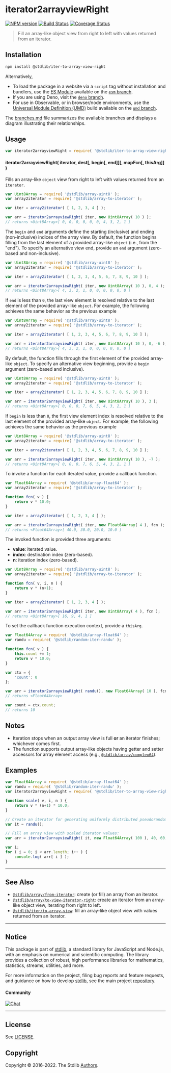 <!--

@license Apache-2.0

Copyright (c) 2019 The Stdlib Authors.

Licensed under the Apache License, Version 2.0 (the "License");
you may not use this file except in compliance with the License.
You may obtain a copy of the License at

   http://www.apache.org/licenses/LICENSE-2.0

Unless required by applicable law or agreed to in writing, software
distributed under the License is distributed on an "AS IS" BASIS,
WITHOUT WARRANTIES OR CONDITIONS OF ANY KIND, either express or implied.
See the License for the specific language governing permissions and
limitations under the License.

-->

# iterator2arrayviewRight

[![NPM version][npm-image]][npm-url] [![Build Status][test-image]][test-url] [![Coverage Status][coverage-image]][coverage-url] <!-- [![dependencies][dependencies-image]][dependencies-url] -->

> Fill an array-like object view from right to left with values returned from an iterator.

<!-- Section to include introductory text. Make sure to keep an empty line after the intro `section` element and another before the `/section` close. -->

<section class="intro">

</section>

<!-- /.intro -->

<!-- Package usage documentation. -->

<section class="installation">

## Installation

```bash
npm install @stdlib/iter-to-array-view-right
```

Alternatively,

-   To load the package in a website via a `script` tag without installation and bundlers, use the [ES Module][es-module] available on the [`esm` branch][esm-url].
-   If you are using Deno, visit the [`deno` branch][deno-url].
-   For use in Observable, or in browser/node environments, use the [Universal Module Definition (UMD)][umd] build available on the [`umd` branch][umd-url].

The [branches.md][branches-url] file summarizes the available branches and displays a diagram illustrating their relationships.

</section>

<section class="usage">

## Usage

```javascript
var iterator2arrayviewRight = require( '@stdlib/iter-to-array-view-right' );
```

#### iterator2arrayviewRight( iterator, dest\[, begin\[, end]]\[, mapFcn\[, thisArg]] )

Fills an array-like `object` view from right to left with values returned from an `iterator`.

```javascript
var Uint8Array = require( '@stdlib/array-uint8' );
var array2iterator = require( '@stdlib/array-to-iterator' );

var iter = array2iterator( [ 1, 2, 3, 4 ] );

var arr = iterator2arrayviewRight( iter, new Uint8Array( 10 ) );
// returns <Uint8Array>[ 0, 0, 0, 0, 0, 0, 4, 3, 2, 1 ]
```

The `begin` and `end` arguments define the starting (inclusive) and ending (non-inclusive) indices of the array view. By default, the function begins filling from the last element of a provided array-like `object` (i.e., from the "end"). To specify an alternative view end, provide an `end` argument (zero-based and non-inclusive).

```javascript
var Uint8Array = require( '@stdlib/array-uint8' );
var array2iterator = require( '@stdlib/array-to-iterator' );

var iter = array2iterator( [ 1, 2, 3, 4, 5, 6, 7, 8, 9, 10 ] );

var arr = iterator2arrayviewRight( iter, new Uint8Array( 10 ), 0, 4 );
// returns <Uint8Array>[ 4, 3, 2, 1, 0, 0, 0, 0, 0, 0 ]
```

If `end` is less than `0`, the last view element is resolved relative to the last element of the provided array-like `object`. For example, the following achieves the same behavior as the previous example

```javascript
var Uint8Array = require( '@stdlib/array-uint8' );
var array2iterator = require( '@stdlib/array-to-iterator' );

var iter = array2iterator( [ 1, 2, 3, 4, 5, 6, 7, 8, 9, 10 ] );

var arr = iterator2arrayviewRight( iter, new Uint8Array( 10 ), 0, -6 );
// returns <Uint8Array>[ 4, 3, 2, 1, 0, 0, 0, 0, 0, 0 ]
```

By default, the function fills through the first element of the provided array-like `object`. To specify an alternative view beginning, provide a `begin` argument (zero-based and inclusive).

```javascript
var Uint8Array = require( '@stdlib/array-uint8' );
var array2iterator = require( '@stdlib/array-to-iterator' );

var iter = array2iterator( [ 1, 2, 3, 4, 5, 6, 7, 8, 9, 10 ] );

var arr = iterator2arrayviewRight( iter, new Uint8Array( 10 ), 3 );
// returns <Uint8Array>[ 0, 0, 0, 7, 6, 5, 4, 3, 2, 1 ]
```

If `begin` is less than `0`, the first view element index is resolved relative to the last element of the provided array-like `object`. For example, the following achieves the same behavior as the previous example

```javascript
var Uint8Array = require( '@stdlib/array-uint8' );
var array2iterator = require( '@stdlib/array-to-iterator' );

var iter = array2iterator( [ 1, 2, 3, 4, 5, 6, 7, 8, 9, 10 ] );

var arr = iterator2arrayviewRight( iter, new Uint8Array( 10 ), -7 );
// returns <Uint8Array>[ 0, 0, 0, 7, 6, 5, 4, 3, 2, 1 ]
```

To invoke a function for each iterated value, provide a callback function.

```javascript
var Float64Array = require( '@stdlib/array-float64' );
var array2iterator = require( '@stdlib/array-to-iterator' );

function fcn( v ) {
    return v * 10.0;
}

var iter = array2iterator( [ 1, 2, 3, 4 ] );

var arr = iterator2arrayviewRight( iter, new Float64Array( 4 ), fcn );
// returns <Float64Array>[ 40.0, 30.0, 20.0, 10.0 ]
```

The invoked function is provided three arguments:

-   **value**: iterated value.
-   **index**: destination index (zero-based).
-   **n**: iteration index (zero-based).

```javascript
var Uint8Array = require( '@stdlib/array-uint8' );
var array2iterator = require( '@stdlib/array-to-iterator' );

function fcn( v, i, n ) {
    return v * (n+1);
}

var iter = array2iterator( [ 1, 2, 3, 4 ] );

var arr = iterator2arrayviewRight( iter, new Uint8Array( 4 ), fcn );
// returns <Uint8Array>[ 16, 9, 4, 1 ]
```

To set the callback function execution context, provide a `thisArg`.

```javascript
var Float64Array = require( '@stdlib/array-float64' );
var randu = require( '@stdlib/random-iter-randu' );

function fcn( v ) {
    this.count += 1;
    return v * 10.0;
}

var ctx = {
    'count': 0
};

var arr = iterator2arrayviewRight( randu(), new Float64Array( 10 ), fcn, ctx );
// returns <Float64Array>

var count = ctx.count;
// returns 10
```

</section>

<!-- /.usage -->

<!-- Package usage notes. Make sure to keep an empty line after the `section` element and another before the `/section` close. -->

<section class="notes">

## Notes

-   Iteration stops when an output array view is full **or** an iterator finishes; whichever comes first.
-   The function supports output array-like objects having getter and setter accessors for array element access (e.g., [`@stdlib/array/complex64`][@stdlib/array/complex64]).

</section>

<!-- /.notes -->

<!-- Package usage examples. -->

<section class="examples">

## Examples

<!-- eslint no-undef: "error" -->

```javascript
var Float64Array = require( '@stdlib/array-float64' );
var randu = require( '@stdlib/random-iter-randu' );
var iterator2arrayviewRight = require( '@stdlib/iter-to-array-view-right' );

function scale( v, i, n ) {
    return v * (n+1) * 10.0;
}

// Create an iterator for generating uniformly distributed pseudorandom numbers:
var it = randu();

// Fill an array view with scaled iterator values:
var arr = iterator2arrayviewRight( it, new Float64Array( 100 ), 40, 60, scale );

var i;
for ( i = 0; i < arr.length; i++ ) {
    console.log( arr[ i ] );
}
```

</section>

<!-- /.examples -->

<!-- Section to include cited references. If references are included, add a horizontal rule *before* the section. Make sure to keep an empty line after the `section` element and another before the `/section` close. -->

<section class="references">

</section>

<!-- /.references -->

<!-- Section for related `stdlib` packages. Do not manually edit this section, as it is automatically populated. -->

<section class="related">

* * *

## See Also

-   <span class="package-name">[`@stdlib/array/from-iterator`][@stdlib/array/from-iterator]</span><span class="delimiter">: </span><span class="description">create (or fill) an array from an iterator.</span>
-   <span class="package-name">[`@stdlib/array/to-view-iterator-right`][@stdlib/array/to-view-iterator-right]</span><span class="delimiter">: </span><span class="description">create an iterator from an array-like object view, iterating from right to left.</span>
-   <span class="package-name">[`@stdlib/iter/to-array-view`][@stdlib/iter/to-array-view]</span><span class="delimiter">: </span><span class="description">fill an array-like object view with values returned from an iterator.</span>

</section>

<!-- /.related -->

<!-- Section for all links. Make sure to keep an empty line after the `section` element and another before the `/section` close. -->


<section class="main-repo" >

* * *

## Notice

This package is part of [stdlib][stdlib], a standard library for JavaScript and Node.js, with an emphasis on numerical and scientific computing. The library provides a collection of robust, high performance libraries for mathematics, statistics, streams, utilities, and more.

For more information on the project, filing bug reports and feature requests, and guidance on how to develop [stdlib][stdlib], see the main project [repository][stdlib].

#### Community

[![Chat][chat-image]][chat-url]

---

## License

See [LICENSE][stdlib-license].


## Copyright

Copyright &copy; 2016-2022. The Stdlib [Authors][stdlib-authors].

</section>

<!-- /.stdlib -->

<!-- Section for all links. Make sure to keep an empty line after the `section` element and another before the `/section` close. -->

<section class="links">

[npm-image]: http://img.shields.io/npm/v/@stdlib/iter-to-array-view-right.svg
[npm-url]: https://npmjs.org/package/@stdlib/iter-to-array-view-right

[test-image]: https://github.com/stdlib-js/iter-to-array-view-right/actions/workflows/test.yml/badge.svg?branch=main
[test-url]: https://github.com/stdlib-js/iter-to-array-view-right/actions/workflows/test.yml?query=branch:main

[coverage-image]: https://img.shields.io/codecov/c/github/stdlib-js/iter-to-array-view-right/main.svg
[coverage-url]: https://codecov.io/github/stdlib-js/iter-to-array-view-right?branch=main

<!--

[dependencies-image]: https://img.shields.io/david/stdlib-js/iter-to-array-view-right.svg
[dependencies-url]: https://david-dm.org/stdlib-js/iter-to-array-view-right/main

-->

[chat-image]: https://img.shields.io/gitter/room/stdlib-js/stdlib.svg
[chat-url]: https://gitter.im/stdlib-js/stdlib/

[stdlib]: https://github.com/stdlib-js/stdlib

[stdlib-authors]: https://github.com/stdlib-js/stdlib/graphs/contributors

[umd]: https://github.com/umdjs/umd
[es-module]: https://developer.mozilla.org/en-US/docs/Web/JavaScript/Guide/Modules

[deno-url]: https://github.com/stdlib-js/iter-to-array-view-right/tree/deno
[umd-url]: https://github.com/stdlib-js/iter-to-array-view-right/tree/umd
[esm-url]: https://github.com/stdlib-js/iter-to-array-view-right/tree/esm
[branches-url]: https://github.com/stdlib-js/iter-to-array-view-right/blob/main/branches.md

[stdlib-license]: https://raw.githubusercontent.com/stdlib-js/iter-to-array-view-right/main/LICENSE

[@stdlib/array/complex64]: https://github.com/stdlib-js/array-complex64

<!-- <related-links> -->

[@stdlib/array/from-iterator]: https://github.com/stdlib-js/array-from-iterator

[@stdlib/array/to-view-iterator-right]: https://github.com/stdlib-js/array-to-view-iterator-right

[@stdlib/iter/to-array-view]: https://github.com/stdlib-js/iter-to-array-view

<!-- </related-links> -->

</section>

<!-- /.links -->
